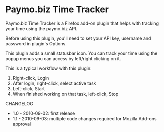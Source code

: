 # Paymo.biz Time Tracker

Paymo.biz Time Tracker is a Firefox add-on plugin that helps with tracking your time using the paymo.biz API.

Before using this plugin, you'll need to set your API key, username and password in plugin's Options.

This plugin adds a small statusbar icon. You can track your time using the popup menus you can access by left/right clicking on it.

This is a typical workflow with this plugin:

1. Right-click, Login
2. After login, right-click, select active task
3. Left-click, Start
4. When finished working on that task, left-click, Stop



CHANGELOG

* 1.0 - 2010-09-02: first release
* 1.1 - 2010-09-03: multiple code changes required for Mozilla Add-ons approval